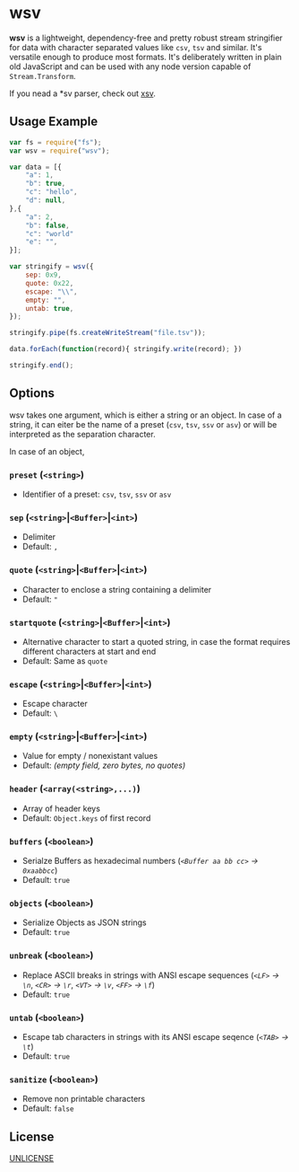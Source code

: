 # wsv

**wsv** is a lightweight, dependency-free and pretty robust stream stringifier for data with character separated values like `csv`, `tsv` and similar. It's versatile enough to produce most formats.
It's deliberately written in plain old JavaScript and can be used with any node version capable of `Stream.Transform`.

If you nead a *sv parser, check out [xsv](https://www.npmjs.com/package/xsv).

## Usage Example

```javascript
var fs = require("fs");
var wsv = require("wsv");

var data = [{
	"a": 1,
	"b": true,
	"c": "hello",
	"d": null,
},{
	"a": 2,
	"b": false,
	"c": "world"
	"e": "",
}];

var stringify = wsv({
	sep: 0x9,
	quote: 0x22,
	escape: "\\",
	empty: "",
	untab: true,
});

stringify.pipe(fs.createWriteStream("file.tsv"));

data.forEach(function(record){ stringify.write(record); })

stringify.end();

```

## Options

wsv takes one argument, which is either a string or an object. In case of a string, it can eiter be the name of a preset (`csv`, `tsv`, `ssv` or `asv`) or will be interpreted as the separation character.

In case of an object, 

### `preset` (`<string>`)
* Identifier of a preset: `csv`, `tsv`, `ssv` or `asv`

### `sep` (`<string>`|`<Buffer>`|`<int>`)
* Delimiter
* Default: `,`

### `quote` (`<string>`|`<Buffer>`|`<int>`)
* Character to enclose a string containing a delimiter
* Default: `"`

### `startquote`  (`<string>`|`<Buffer>`|`<int>`)
* Alternative character to start a quoted string, in case the format requires different characters at start and end
* Default: Same as `quote` 
	
### `escape` (`<string>`|`<Buffer>`|`<int>`)
* Escape character
* Default: `\`

### `empty` (`<string>`|`<Buffer>`|`<int>`)
* Value for empty / nonexistant values
* Default: *(empty field, zero bytes, no quotes)*

### `header` (`<array(<string>,...)`)
* Array of header keys
* Default: `Object.keys` of first record

### `buffers` (`<boolean>`)
* Serialze Buffers as hexadecimal numbers (*`<Buffer aa bb cc>` → `0xaabbcc`*)
* Default: `true`

### `objects` (`<boolean>`)
* Serialize Objects as JSON strings
* Default: `true`

### `unbreak` (`<boolean>`)
* Replace ASCII breaks in strings with ANSI escape sequences (*`<LF>` → `\n`*, *`<CR>` → `\r`*, *`<VT>` → `\v`*, *`<FF>` → `\f`*)
* Default: `true`

### `untab` (`<boolean>`)
* Escape tab characters in strings with its ANSI escape seqence (*`<TAB>` → `\t`*)
* Default: `true`

### `sanitize` (`<boolean>`)
* Remove non printable characters
* Default: `false`

## License

[UNLICENSE](UNLICENSE)

